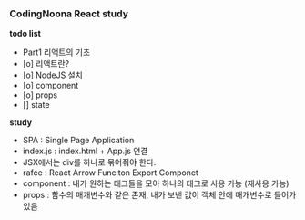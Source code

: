 <h3>CodingNoona React study</h3>
<b>todo list</b>

- Part1 리액트의 기초
- [o] 리액트란?
- [o] NodeJS 설치
- [o] component
- [o] props
- [] state

<b>study</b>

- SPA : Single Page Application
- index.js : index.html + App.js 연결
- JSX에서는 div를 하나로 묶어줘야 한다.
- rafce : React Arrow Funciton Export Componet
- component : 내가 원하는 태그들을 모아 하나의 태그로 사용 가능 (재사용 가능)
- props : 함수의 매개변수와 같은 존재, 내가 보낸 값이 객체 안에 매개변수로 들어가있음
